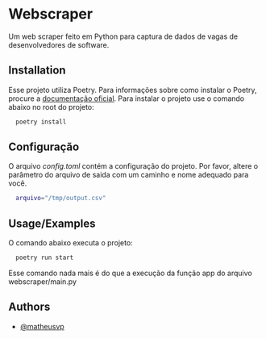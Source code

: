 # Webscraper

Um web scraper feito em Python para captura de dados de vagas de desenvolvedores de software.


## Installation

Esse projeto utiliza Poetry. Para informações sobre como instalar o Poetry, procure a [documentação oficial](https://python-poetry.org/docs/#installation). Para instalar o projeto use o comando abaixo no root do projeto:

```bash
  poetry install
```
   
## Configuração

O arquivo *config.toml* contém a configuração do projeto. Por favor, altere o parâmetro do arquivo de saida com um caminho e nome adequado para você.

```bash
  arquivo="/tmp/output.csv"
```


## Usage/Examples

O comando abaixo executa o projeto:

```python
  poetry run start
```

Esse comando nada mais é do que a execução da função app do arquivo webscraper/main.py
## Authors

- [@matheusvp](https://github.com/matheusvp)

